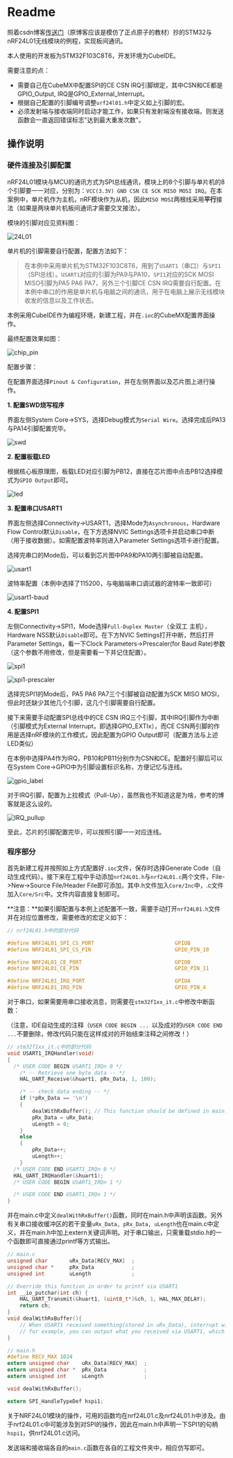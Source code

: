 # Readme

照着csdn博客[传送门](https://blog.csdn.net/qq_36075612/article/details/103027490)（原博客应该是模仿了正点原子的教材）抄的STM32与nRF24L01无线模块的例程，实现板间通讯。

本人使用的开发板为STM32F103C8T6，开发环境为CubeIDE。

需要注意的点：

- 需要自己在CubeMX中配置SPI的CE CSN IRQ引脚绑定，其中CSN和CE都是GPIO_Output, IRQ是GPIO_External_Interrupt。
- 根据自己配置的引脚编号调整`urf24l01.h`中定义如上引脚的宏。
- 必须发射端与接收端同时启动才能工作，如果只有发射端没有接收端，则发送函数会一直返回错误标志"达到最大重发次数"。



## 操作说明

### 硬件连接及引脚配置

nRF24L01模块与MCU的通讯方式为SPI总线通讯，模块上的8个引脚与单片机的8个引脚要一一对应，分别为：`VCC(3.3V) GND CSN CE SCK MISO MOSI IRQ`。在本案例中，单片机作为主机，nRF模块作为从机，因此`MISO MOSI`两根线采用**平行**接法（如果是两块单片机板间通讯才需要交叉接法）。

模块的引脚对应见资料图：

![24L01](materials/24L01.jpg)

单片机的引脚需要自行配置，配置方法如下：

> 在本例中采用单片机为STM32F103C8T6，用到了`USART1`（串口）与`SPI1`（SPI总线）。`USART1`对应的引脚为PA9与PA10，`SPI1`对应的SCK MOSI MISO引脚为PA5 PA6 PA7，另外三个引脚CE CSN IRQ需要自行配置。在本例中串口的作用是单片机与电脑之间的通讯，用于在电脑上展示无线模块收发的信息以及工作状态。

本例采用CubeIDE作为编程环境，新建工程，并在`.ioc`的CubeMX配置界面操作。

最终配置效果如图：

![chip_pin](materials/chip_pin.png)

配置步骤：

在配置界面选择`Pinout & Configuration`，并在左侧界面以及芯片图上进行操作。

**1.  配置SWD烧写程序**

界面左侧System Core->SYS，选择Debug模式为`Serial Wire`。选择完成后PA13与PA14引脚配置完毕。

![swd](materials/swd.png)

**2. 配置板载LED**

根据核心板原理图，板载LED对应引脚为PB12，直接在芯片图中点击PB12选择模式为`GPIO Output`即可。

![led](materials/led.png)

**3. 配置串口USART1**

界面左侧选择Connectivity->USART1，选择Mode为`Asynchronous`，Hardware Flow Control默认`Disable`，在下方选择NVIC Settings选项卡并启动串口中断（用于接收数据）。如需配置波特率则进入Parameter Settings选项卡进行配置。

选择完串口的Mode后，可以看到芯片图中PA9和PA10两引脚被自动配置。

![usart1](materials/usart1.png)

波特率配置（本例中选择了115200，与电脑端串口调试器的波特率一致即可）

![usart1-baud](materials/usart1-baud.png)

**4. 配置SPI1**

左侧Connectivity->SPI1，Mode选择`Full-Duplex Master`（全双工 主机），Hardware NSS默认`Disable`即可。在下方NVIC Settings打开中断，然后打开Parameter Settings，看一下Clock Parameters->Prescaler(for Baud Rate)参数（这个参数不用修改，但是需要看一下并记住配置）。

![spi1](materials/spi1.png)

![spi1-prescaler](materials/spi1-prescaler.png)

选择完SPI1的Mode后，PA5 PA6 PA7三个引脚被自动配置为SCK MISO MOSI，但此时还缺少其他几个引脚，这几个引脚需要自行配置。

接下来需要手动配置SPI总线中的CE CSN IRQ三个引脚，其中IRQ引脚作为中断（引脚模式为External Interrupt，即选择GPIO_EXTIx），而CE CSN两引脚的作用是选择nRF模块的工作模式，因此配置为GPIO Output即可（配置方法与上述LED类似）

在本例中选择PA4作为IRQ，PB10和PB11分别作为CSN和CE。配置好引脚后可以在System Core->GPIO中为引脚设置标识名称，方便记忆与连线。

![gpio_label](materials/gpio_label.png)

对于IRQ引脚，配置为上拉模式（Pull-Up），虽然我也不知道这是为啥，参考的博客就是这么设的。

![IRQ_pullup](materials/IRQ_pullup.png)

至此，芯片的引脚配置完毕，可以按照引脚一一对应连线。

### 程序部分

首先新建工程并按照如上方式配置好`.ioc`文件，保存时选择Generate Code（自动生成代码）。接下来在工程中手动添加`nrf24L01.h`与`nrf24L01.c`两个文件，File->New->Source File/Header File即可添加，其中.h文件加入`Core/Inc`中，.c文件加入`Core/Src`中。文件内容直接复制即可。

**注意：**如果引脚配置与本例上述配置不一致，需要手动打开`nrf24L01.h`文件并在对应位置修改，需要修改的宏定义如下：

```c
// nrf24L01.h中的部分代码

#define NRF24L01_SPI_CS_PORT                          GPIOB
#define NRF24L01_SPI_CS_PIN                           GPIO_PIN_10

#define NRF24L01_CE_PORT                              GPIOB
#define NRF24L01_CE_PIN                               GPIO_PIN_11

#define NRF24L01_IRQ_PORT                             GPIOA
#define NRF24L01_IRQ_PIN                              GPIO_PIN_4
```

对于串口，如果需要用串口接收消息，则需要在`stm32f1xx_it.c`中修改中断函数：

（注意，IDE自动生成的注释（`USER CODE BEGIN ... `以及成对的`USER CODE END ...`不要删除，修改代码只能在这样成对的开始结束注释之间修改！）

```c
// stm32f1xx_it.c中的部分代码
void USART1_IRQHandler(void)
{
  /* USER CODE BEGIN USART1_IRQn 0 */
	/* -- Retrieve one byte data -- */
	HAL_UART_Receive(&huart1, pRx_Data, 1, 100);

	/* -- check data ending -- */
	if (*pRx_Data == '\n')
	{
		dealWithRxBuffer(); // This function should be defined in main.c, and declared in main.h
		pRx_Data = uRx_Data;
		uLength = 0;
	}
	else
	{
		pRx_Data++;
		uLength++;
	}
  /* USER CODE END USART1_IRQn 0 */
  HAL_UART_IRQHandler(&huart1);
  /* USER CODE BEGIN USART1_IRQn 1 */

  /* USER CODE END USART1_IRQn 1 */
}
```

并在main.c中定义`dealWithRxBuffer()`函数，同时在main.h中声明该函数。另外有关串口接收缓冲区的若干变量`uRx_Data, pRx_Data, uLength`也在main.c中定义，并在main.h中加上extern关键词声明。对于串口输出，只需重载stdio.h的一个函数即可直接通过printf等方式输出。

```c
// main.c
unsigned char   	uRx_Data[RECV_MAX] 	;
unsigned char * 	pRx_Data			;
unsigned int 		uLength				;

// Override this function in order to printf via USART1
int __io_putchar(int ch) {
	HAL_UART_Transmit(&huart1, (uint8_t*)&ch, 1, HAL_MAX_DELAY);
	return ch;
}
void dealWithRxBuffer(){
	// When USART1 received something(stored in uRx_Data), interrupt will call this function.
	// for example, you can output what you received via USART1, which will be shown on you computer.
}

// main.h
#define RECV_MAX 1024
extern unsigned char   	uRx_Data[RECV_MAX] 	;
extern unsigned char * 	pRx_Data			;
extern unsigned int 	uLength				;

void dealWithRxBuffer();

extern SPI_HandleTypeDef hspi1;
```

关于NRF24L01模块的操作，可用的函数均在nrf24L01.c及nrf24L01.h中涉及。由于nrf24L01.c中可能涉及到对SPI的操作，因此在main.h中声明一下SPI1的句柄`hspi1`，供nrf24L01.c访问。

发送端和接收端各自的`main.c`函数在各自的工程文件夹中，相应仿写即可。
